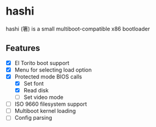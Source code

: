 # hashi
hashi (箸) is a small multiboot-compatible x86 bootloader

## Features
- [X] El Torito boot support
- [X] Menu for selecting load option
- [X] Protected mode BIOS calls
    - [X] Set font
    - [X] Read disk
    - [ ] Set video mode
- [ ] ISO 9660 filesystem support
- [ ] Multiboot kernel loading
- [ ] Config parsing
